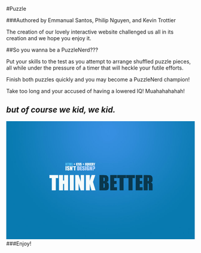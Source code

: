 #Puzzle

###Authored by Emmanual Santos, Philip Nguyen, and Kevin Trottier

The creation of our lovely interactive website challenged us all in its creation and we hope you enjoy it.

##So you wanna be a PuzzleNerd???

Put your skills to the test as you attempt to arrange shuffled puzzle pieces, all while under
the pressure of a timer that will heckle your futile efforts.

Finish both puzzles quickly and you may become a PuzzleNerd champion!

Take too long and your accused of having a lowered IQ!  Muahahahahah!

*but of course we kid, we kid.*
---------------------------------
<img src="img/think.jpg">
###Enjoy!
